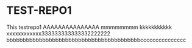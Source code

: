 # TEST-REPO1
This testrepo1
AAAAAAAAAAAAAAA mmmmmmmm kkkkkkkkkkk xxxxxxxxxxxx333333333333332222222
bbbbbbbbbbbbbbbbbbbbbbbbbbbbbbbbbbbbbbbbbccccccccccccccc
